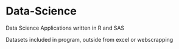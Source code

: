 # Data-Science

Data Science Applications written in R and SAS

Datasets included in program, outside from excel or webscrapping
